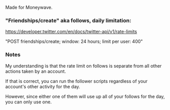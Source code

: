 Made for Moneywave.

### "Friendships/create" aka follows, daily limitation:

https://developer.twitter.com/en/docs/twitter-api/v1/rate-limits

"POST friendships/create; window: 24 hours;	limit per user: 400"

### Notes

My understanding is that the rate limit on follows is separate from all other actions taken by an account.

If that is correct, you can run the follower scripts regardless of your account's other activity for the day.

However, since either one of them will use up all of your follows for the day, you can only use one.

